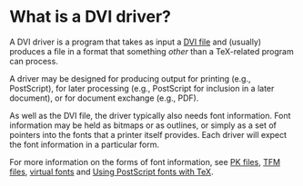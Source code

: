 # What is a DVI driver?

A DVI driver is a program that takes as input a
[DVI file](./FAQ-dvi.html)
and (usually) produces a file in a format that something _other_
than a TeX-related program can process.

A driver may be designed for producing output for printing (e.g.,
PostScript), for later processing (e.g., PostScript for inclusion in a later
document), or for document exchange (e.g., PDF).

As well as the DVI file, the driver typically also needs font
information.  Font information may be held as bitmaps or as outlines,
or simply as a set of pointers into the fonts that a printer itself
provides.  Each driver will expect the font information in a particular
form.

For more information on the forms of font information, see
[PK files](./FAQ-pk.html),
[TFM files](./FAQ-tfm.html),
[virtual fonts](./FAQ-virtualfonts.html)
and [Using PostScript fonts with TeX](./FAQ-usepsfont.html).

